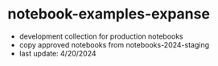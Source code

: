 # notebook-examples-expanse
* development collection for production notebooks 
* copy approved notebooks from notebooks-2024-staging
* last update: 4/20/2024
